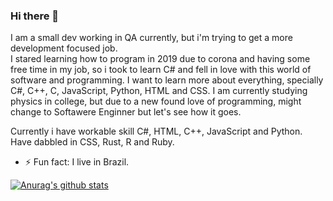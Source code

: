 ### Hi there 👋
I am a small dev working in QA currently, but i'm trying to get a more development focused job.<br/>
I stared learning how to program in 2019 due to corona and having some free time in my job, so i took to learn C# and fell in love with this world of software and programming.
I want to learn more about everything, specially C#, C++, C, JavaScript, Python, HTML and CSS.
I am currently studying physics in college, but due to a new found love of programming, might change to Softawere Enginner but let's see how it goes.

Currently i have workable skill C#, HTML, C++, JavaScript and Python.
Have dabbled in CSS, Rust, R and Ruby.

- ⚡ Fun fact: I live in Brazil.

[![Anurag's github stats](https://github-readme-stats.vercel.app/api?username=sofistico)](https://github.com/anuraghazra/github-readme-stats)

<!--
**Sofistico/Sofistico** is a ✨ _special_ ✨ repository because its `README.md` (this file) appears on your GitHub profile.

Here are some ideas to get you started:

- 🔭 I’m currently working on ...
- 🌱 I’m currently learning ...
- 👯 I’m looking to collaborate on ...
- 🤔 I’m looking for help with ...
- 💬 Ask me about ...
- 📫 How to reach me: ...
- 😄 Pronouns: ...
- ⚡ Fun fact: ...
-->
